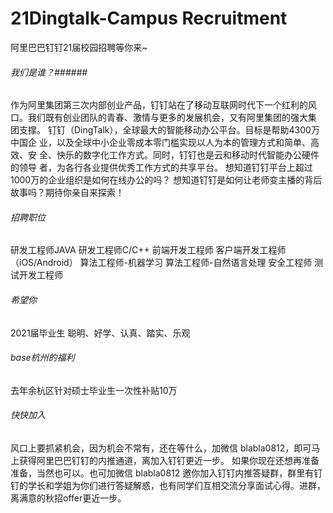 # 21Dingtalk-Campus Recruitment
阿里巴巴钉钉21届校园招聘等你来~
###### 我们是谁？######
作为阿里集团第三次内部创业产品，钉钉站在了移动互联网时代下一个红利的风
口。我们既有创业团队的青春、激情与更多的发展机会，又有阿里集团的强大集
团支撑。
钉钉（DingTalk），全球最大的智能移动办公平台。目标是帮助4300万中国企
业，以及全球中小企业零成本零门槛实现以人为本的管理方式和简单、高效、安
全、快乐的数字化工作方式。同时，钉钉也是云和移动时代智能办公硬件的领导
者，为各行各业提供优秀工作方式的共享平台。
想知道钉钉平台上超过1000万的企业组织是如何在线办公的吗？
想知道钉钉是如何让老师变主播的背后故事吗？期待你亲自来探索！

###### 招聘职位 ######
研发工程师JAVA
研发工程师C/C++
前端开发工程师
客户端开发工程师（iOS/Android）
算法工程师-机器学习
算法工程师-自然语言处理
安全工程师
测试开发工程师

###### 希望你 ######
2021届毕业生
聪明、好学、认真、踏实、乐观

###### base杭州的福利 ######
去年余杭区针对硕士毕业生一次性补贴10万

###### 快快加入 ######
风口上要抓紧机会，因为机会不常有，还在等什么，加微信 blabla0812，即可马上获得阿里巴巴钉钉的内推通道，离加入钉钉更近一步。
如果你现在还想再准备准备，当然也可以。也可加微信 blabla0812 邀你加入钉钉内推答疑群，群里有钉钉的学长和学姐为你们进行答疑解惑，也有同学们互相交流分享面试心得。进群，离满意的秋招offer更近一步。
